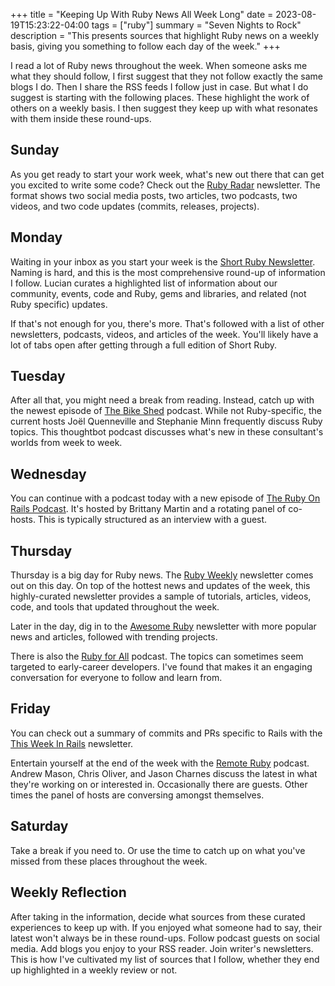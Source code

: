 +++
title = "Keeping Up With Ruby News All Week Long"
date = 2023-08-19T15:23:22-04:00
tags = ["ruby"]
summary = "Seven Nights to Rock"
description = "This presents sources that highlight Ruby news on a weekly basis, giving you something to follow each day of the week."
+++

I read a lot of Ruby news throughout the week. When someone asks me what they should follow, I first suggest that they not follow exactly the same blogs I do. Then I share the RSS feeds I follow just in case. But what I do suggest is starting with the following places. These highlight the work of others on a weekly basis. I then suggest they keep up with what resonates with them inside these round-ups.

## Sunday

As you get ready to start your work week, what's new out there that can get you excited to write some code? Check out the [Ruby Radar](https://www.rubyradar.com/) newsletter. The format shows two social media posts, two articles, two podcasts, two videos, and two code updates (commits, releases, projects).

## Monday

Waiting in your inbox as you start your week is the [Short Ruby Newsletter](https://newsletter.shortruby.com/). Naming is hard, and this is the most comprehensive round-up of information I follow. Lucian curates a highlighted list of information about our community, events, code and Ruby, gems and libraries, and related (not Ruby specific) updates.

If that's not enough for you, there's more. That's followed with a list of other newsletters, podcasts, videos, and articles of the week. You'll likely have a lot of tabs open after getting through a full edition of Short Ruby.

## Tuesday

After all that, you might need a break from reading. Instead, catch up with the newest episode of [The Bike Shed](https://www.bikeshed.fm/) podcast. While not Ruby-specific, the current hosts Joël Quenneville and Stephanie Minn frequently discuss Ruby topics. This thoughtbot podcast discusses what's new in these consultant's worlds from week to week.

## Wednesday

You can continue with a podcast today with a new episode of [The Ruby On Rails Podcast](https://www.therubyonrailspodcast.com/). It's hosted by Brittany Martin and a rotating panel of co-hosts. This is typically structured as an interview with a guest.

## Thursday

Thursday is a big day for Ruby news. The [Ruby Weekly](https://rubyweekly.com/) newsletter comes out on this day. On top of the hottest news and updates of the week, this highly-curated newsletter provides a sample of tutorials, articles, videos, code, and tools that updated throughout the week.

Later in the day, dig in to the [Awesome Ruby](https://ruby.libhunt.com/) newsletter with more popular news and articles, followed with trending projects.

There is also the [Ruby for All](https://www.rubyforall.com/) podcast. The topics can sometimes seem targeted to early-career developers. I've found that makes it an engaging conversation for everyone to follow and learn from.

## Friday

You can check out a summary of commits and PRs specific to Rails with the [This Week In Rails](https://world.hey.com/this.week.in.rails) newsletter.

Entertain yourself at the end of the week with the [Remote Ruby](https://remoteruby.com/) podcast. Andrew Mason, Chris Oliver, and Jason Charnes discuss the latest in what they're working on or interested in. Occasionally there are guests. Other times the panel of hosts are conversing amongst themselves.

## Saturday

Take a break if you need to. Or use the time to catch up on what you've missed from these places throughout the week.

## Weekly Reflection

After taking in the information, decide what sources from these curated experiences to keep up with. If you enjoyed what someone had to say, their latest won't always be in these round-ups. Follow podcast guests on social media. Add blogs you enjoy to your RSS reader. Join writer's newsletters. This is how I've cultivated my list of sources that I follow, whether they end up highlighted in a weekly review or not.
